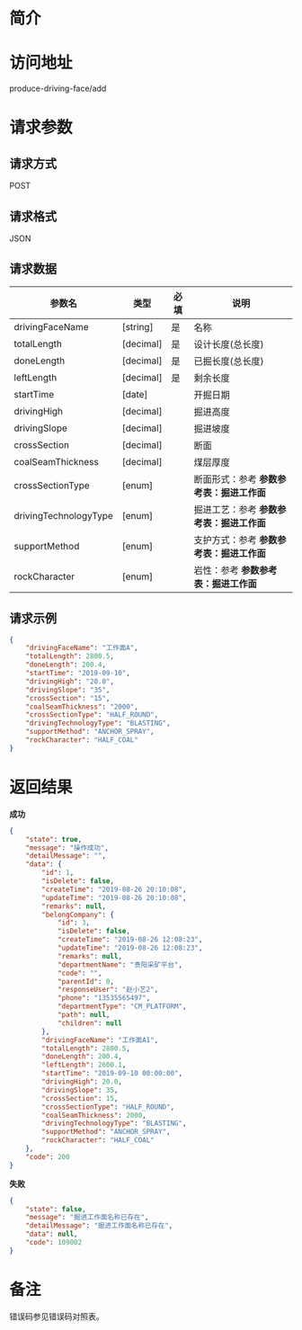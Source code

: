 # 简介

# 访问地址
produce-driving-face/add

# 请求参数

## 请求方式
POST

## 请求格式
JSON

## 请求数据
|参数名|类型|必填|说明|
|-|-|-|-|
|drivingFaceName|[string]|是|名称|
|totalLength|[decimal]|是|设计长度(总长度)|
|doneLength|[decimal]|是|已掘长度(总长度)|
|leftLength|[decimal]|是|剩余长度|
|startTime|[date]||开掘日期|
|drivingHigh|[decimal]||掘进高度|
|drivingSlope|[decimal]||掘进坡度|
|crossSection|[decimal]||断面|
|coalSeamThickness|[decimal]||煤层厚度|
|crossSectionType|[enum]||断面形式：参考 **参数参考表：掘进工作面**|
|drivingTechnologyType|[enum]||掘进工艺：参考 **参数参考表：掘进工作面**|
|supportMethod|[enum]||支护方式：参考 **参数参考表：掘进工作面**|
|rockCharacter|[enum]||岩性：参考 **参数参考表：掘进工作面**|

## 请求示例
```json
{
	"drivingFaceName": "工作面A",
	"totalLength": 2800.5,
	"doneLength": 200.4,
    "startTime": "2019-09-10",
    "drivingHigh": "20.0",
    "drivingSlope": "35",
    "crossSection": "15",
    "coalSeamThickness": "2000",
    "crossSectionType": "HALF_ROUND",
    "drivingTechnologyType": "BLASTING",
    "supportMethod": "ANCHOR_SPRAY",
    "rockCharacter": "HALF_COAL"
}
```

# 返回结果
**成功**
```json
{
    "state": true,
    "message": "操作成功",
    "detailMessage": "",
    "data": {
        "id": 1,
        "isDelete": false,
        "createTime": "2019-08-26 20:10:08",
        "updateTime": "2019-08-26 20:10:08",
        "remarks": null,
        "belongCompany": {
            "id": 3,
            "isDelete": false,
            "createTime": "2019-08-26 12:08:23",
            "updateTime": "2019-08-26 12:08:23",
            "remarks": null,
            "departmentName": "贵阳采矿平台",
            "code": "",
            "parentId": 0,
            "responseUser": "赵小艺2",
            "phone": "13535565497",
            "departmentType": "CM_PLATFORM",
            "path": null,
            "children": null
        },
        "drivingFaceName": "工作面A1",
        "totalLength": 2800.5,
        "doneLength": 200.4,
        "leftLength": 2600.1,
        "startTime": "2019-09-10 00:00:00",
        "drivingHigh": 20.0,
        "drivingSlope": 35,
        "crossSection": 15,
        "crossSectionType": "HALF_ROUND",
        "coalSeamThickness": 2000,
        "drivingTechnologyType": "BLASTING",
        "supportMethod": "ANCHOR_SPRAY",
        "rockCharacter": "HALF_COAL"
    },
    "code": 200
}
```

**失败**
```json
{
    "state": false,
    "message": "掘进工作面名称已存在",
    "detailMessage": "掘进工作面名称已存在",
    "data": null,
    "code": 109002
}
```

# 备注
错误码参见错误码对照表。